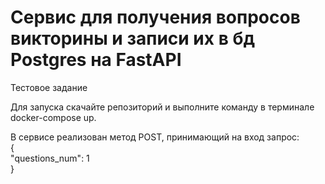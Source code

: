 # Сервис для получения вопросов викторины и записи их в бд Postgres на FastAPI
Тестовое задание  

Для запуска скачайте репозиторий и выполните команду в терминале docker-compose up.

В сервисе реализован метод POST, принимающий на вход запрос:  
{  
  "questions_num": 1  
}  
